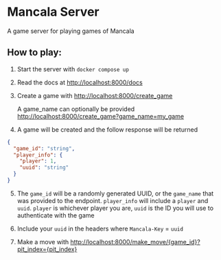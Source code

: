 # Mancala Server
A game server for playing games of Mancala

## How to play:

1. Start the server with `docker compose up`

2. Read the docs at [http://localhost:8000/docs](http://localhost:8000/docs)

3. Create a game with [http://localhost:8000/create_game](http://localhost:8000/create_game)

    A game_name can optionally be provided [http://localhost:8000/create_game?game_name=my_game](http://localhost:8000/create_game?game_name=my_game)

4. A game will be created and the follow response will be returned

```json
{
  "game_id": "string",
  "player_info": {
    "player": 1,
    "uuid": "string"
  }
}
```

5. The `game_id` will be a randomly generated UUID, or the `game_name` that was provided to the endpoint. 
`player_info` will include a `player` and `uuid`. `player` is whichever player you are, `uuid` is the ID 
you will use to authenticate with the game

6. Include your `uuid` in the headers where `Mancala-Key` = `uuid`

7. Make a move with [http://localhost:8000/make_move/{game_id}?pit_index={pit_index}](http://localhost:8000/make_move/{game_id}?pit_index={pit_index})
